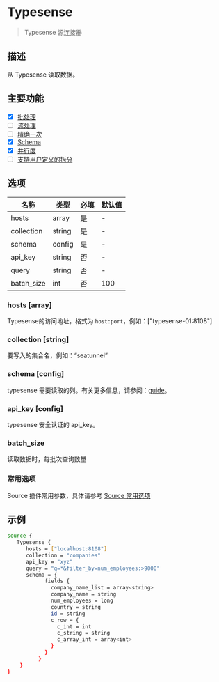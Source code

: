 # Typesense

> Typesense 源连接器

## 描述

从 Typesense 读取数据。

## 主要功能

- [x] [批处理](../../concept/connector-v2-features.md)
- [ ] [流处理](../../concept/connector-v2-features.md)
- [ ] [精确一次](../../concept/connector-v2-features.md)
- [x] [Schema](../../concept/connector-v2-features.md)
- [x] [并行度](../../concept/connector-v2-features.md)
- [ ] [支持用户定义的拆分](../../concept/connector-v2-features.md)

## 选项

| 名称             | 类型      | 必填 | 默认值   |
|----------------|---------|----|-------|
| hosts          | array   | 是  | -     |
| collection     | string  | 是  | -     |
| schema         | config  | 是  | -     |
| api_key        | string  | 否  | -     |
| query          | string     | 否  | -     |
| batch_size     | int     | 否  | 100   |

### hosts [array]

Typesense的访问地址，格式为 `host:port`，例如：["typesense-01:8108"]

### collection [string]

要写入的集合名，例如：“seatunnel”

### schema [config]

typesense 需要读取的列。有关更多信息，请参阅：[guide](../../concept/schema-feature.md#how-to-declare-type-supported)。

### api_key [config]

typesense 安全认证的 api_key。

### batch_size

读取数据时，每批次查询数量

### 常用选项

Source 插件常用参数，具体请参考 [Source 常用选项](common-options.md)

## 示例

```bash
source {
   Typesense {
      hosts = ["localhost:8108"]
      collection = "companies"
      api_key = "xyz"
      query = "q=*&filter_by=num_employees:>9000"
      schema = {
            fields {
              company_name_list = array<string>
              company_name = string
              num_employees = long
              country = string
              id = string
              c_row = {
                c_int = int
                c_string = string
                c_array_int = array<int>
              }
            }
          }
    }
}
```

